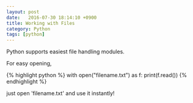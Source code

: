 ```yaml
---
layout: post
date:   2016-07-30 18:14:10 +0900
title: Working with Files
category: Python
tags: [python]
---
```


Python supports easiest file handling modules.

For easy opening,

{% highlight python %}
with open("filename.txt") as f:
  print(f.read())
{% endhighlight %}

just open 'filename.txt' and use it instantly!
